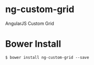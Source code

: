 # ng-custom-grid
AngularJS Custom Grid

# Bower Install #

```
$ bower install ng-custom-grid --save
```

